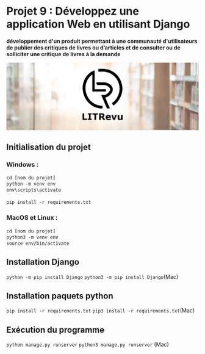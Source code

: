 # Projet 9 : Développez une application Web en utilisant Django
**développement d'un produit permettant à une communauté d'utilisateurs de publier des critiques de livres ou d’articles et de consulter ou de solliciter une critique de livres à la demande**

![bannière - litrevu](static/img/banner.png)

## Initialisation du projet

### Windows :
    cd [nom du projet]
    python -m venv env
    env\scripts\activate

    pip install -r requirements.txt


### MacOS et Linux :
    cd [nom du projet]
    python3 -m venv env
    source env/bin/activate

## Installation Django

`python -m pip install Django`
`python3 -m pip install Django`(Mac)

## Installation paquets python

`pip install -r requirements.txt`
`pip3 install -r requirements.txt`(Mac)

## Exécution du programme

`python manage.py runserver`
`python3 manage.py runserver` (Mac)
